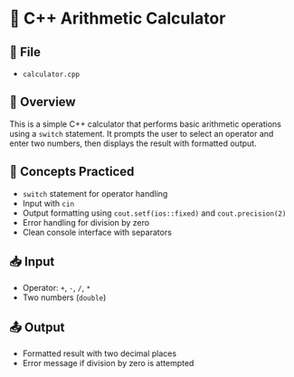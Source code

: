 # 🧮 C++ Arithmetic Calculator

## 📂 File
- `calculator.cpp`

## 🧠 Overview
This is a simple C++ calculator that performs basic arithmetic operations using a `switch` statement. It prompts the user to select an operator and enter two numbers, then displays the result with formatted output.

## 🧪 Concepts Practiced
- `switch` statement for operator handling
- Input with `cin`
- Output formatting using `cout.setf(ios::fixed)` and `cout.precision(2)`
- Error handling for division by zero
- Clean console interface with separators

## 📥 Input
- Operator: `+`, `-`, `/`, `*`
- Two numbers (`double`)

## 📤 Output
- Formatted result with two decimal places
- Error message if division by zero is attempted
